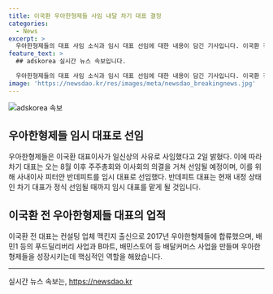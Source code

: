 ```yaml
---
title: 이국환 우아한형제들 사임 내달 차기 대표 결정
categories:
  - News
excerpt: >
  우아한형제들의 대표 사임 소식과 임시 대표 선임에 대한 내용이 담긴 기사입니다. 이국환 전 대표의 사임으로 이사회가 열리고 임시 대표가 선임되었으며, 내정 상태인 차기 대표는 8월 이후 주주총회와 이사회를 거쳐 선임될 예정이라고 합니다. 또한, 사내이사 피터얀 반데피트가 임시 대표로 선임되었는데, 이 전 대표는 우아한형제들을 성장시키는 핵심 역할을 했던 인물로 소개되었습니다.
feature_text: >
  ## adskorea 실시간 뉴스 속보입니다.

  우아한형제들의 대표 사임 소식과 임시 대표 선임에 대한 내용이 담긴 기사입니다. 이국환 전 대표의 사임으로 이사회가 열리고 임시 대표가 선임되었으며, 내정 상태인 차기 대표는 8월 이후 주주총회와 이사회를 거쳐 선임될 예정이라고 합니다. 또한, 사내이사 피터얀 반데피트가 임시 대표로 선임되었는데, 이 전 대표는 우아한형제들을 성장시키는 핵심 역할을 했던 인물로 소개되었습니다.
image: 'https://newsdao.kr/res/images/meta/newsdao_breakingnews.jpg'
---
```


<p><img src="https://newsdao.kr/res/images/meta/newsdao_breakingnews.jpg" alt="adskorea 속보" /></p>

<h2 data-ke-size="size26">우아한형제들 임시 대표로 선임</h2>

<p data-ke-size="size16">우아한형제들은 이국환 대표이사가 일신상의 사유로 사임했다고 2일 밝혔다. 이에 따라 차기 대표는 오는 8월 이후 주주총회와 이사회의 의결을 거쳐 선임될 예정이며, 이를 위해 사내이사 피터얀 반데피트를 임시 대표로 선임했다. 반데피트 대표는 현재 내정 상태인 차기 대표가 정식 선임될 때까지 임시 대표를 맡게 될 것입니다.</p>

<h2 data-ke-size="size26">이국환 전 우아한형제들 대표의 업적</h2>

<p data-ke-size="size16">이국환 전 대표는 컨설팅 업체 맥킨지 출신으로 2017년 우아한형제들에 합류했으며, 배민1 등의 푸드딜리버리 사업과 B마트, 배민스토어 등 배달커머스 사업을 만들며 우아한형제들을 성장시키는데 핵심적인 역할을 해왔습니다.</p>

<hr>
실시간 뉴스 속보는, <a href="https://newsdao.kr" rel="dofollow">https://newsdao.kr</a>


